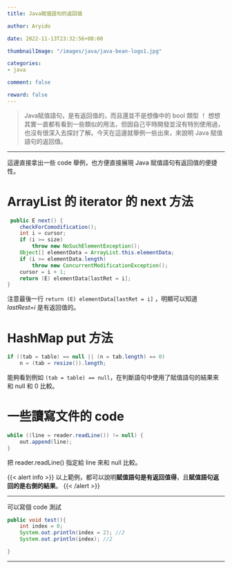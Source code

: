 ```yaml
---
title: Java賦值語句的返回值

author: Aryido

date: 2022-11-13T23:32:56+08:00

thumbnailImage: "/images/java/java-bean-logo1.jpg"

categories:
- java

comment: false

reward: false
---
```

<!--BODY-->
> Java賦值語句，是有返回值的，而且還並不是想像中的 bool 類型 ！ 想想其實一直都有看到一些類似的用法，但因自己平時開發並沒有特別使用過，也沒有很深入去探討了解。今天在這邊就舉例一些出來，來說明 Java 賦值語句的返回值。

<!--more-->

---
這邊直接拿出一些 code 舉例，也方便直接展現 Java 賦值語句有返回值的便捷性。

# ArrayList 的 iterator 的 next 方法
```java
 public E next() {
    checkForComodification();
    int i = cursor;
    if (i >= size)
        throw new NoSuchElementException();
    Object[] elementData = ArrayList.this.elementData;
    if (i >= elementData.length)
        throw new ConcurrentModificationException();
    cursor = i + 1;
    return (E) elementData[lastRet = i];
}

```
注意最後一行 ```return (E) elementData[lastRet = i]``` ，明顯可以知道 *lastRest=i* 是有返回值的。

# HashMap put 方法
```java
if ((tab = table) == null || (n = tab.length) == 0)
    n = (tab = resize()).length;
```
能夠看到例如 ```(tab = table) == null```，在判斷語句中使用了賦值語句的結果來和 null 和 0 比較。

# 一些讀寫文件的 code
```java
while ((line = reader.readLine()) != null) {
    out.append(line);
}
```
把 reader.readLine() 指定給 line 來和 null 比較。

{{< alert info >}}
以上範例，都可以說明**賦值語句是有返回值得**，且**賦值語句返回的是右側的結果**。
{{< /alert >}}


---
可以寫個 code 測試
```java
public void test(){
	int index = 0;
	System.out.println(index = 2); //2
	System.out.println(index); //2

}
```
---